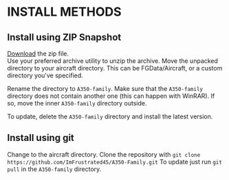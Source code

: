 # INSTALL METHODS

## Install using ZIP Snapshot
[Download](https://github.com/ImFrustrated45/A350-Family/archive/refs/heads/main.zip) the zip file.  
Use your preferred archive utility to unzip the archive.
Move the unpacked directory to your aircraft directory. This can be FGData/Aircraft, or a custom directory you've specified.

Rename the directory to `A350-family`.
Make sure that the `A350-family` directory does not contain another one (this can happen with WinRAR). If so, move the inner `A350-family` directory outside.

To update, delete the `A350-family` directory and install the latest version.

## Install using git
Change to the aircraft directory.
Clone the repository with `git clone https://github.com/ImFrustrated45/A350-Family.git`
To update just run `git pull` in the `A350-family` directory.
